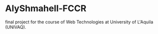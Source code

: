 # AlyShmahell-FCCR
final project for the course of Web Technologies at University of L'Aquila (UNIVAQ).
